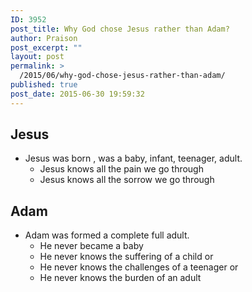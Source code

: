```yaml
---
ID: 3952
post_title: Why God chose Jesus rather than Adam?
author: Praison
post_excerpt: ""
layout: post
permalink: >
  /2015/06/why-god-chose-jesus-rather-than-adam/
published: true
post_date: 2015-06-30 19:59:32
---
```

<h2>Jesus</h2>
<ul>
	<li>Jesus was born , was a baby, infant, teenager, adult.
<ul>
	<li>Jesus knows all the pain we go through</li>
	<li>Jesus knows all the sorrow we go through</li>
</ul>
</li>
</ul>
<h2>Adam</h2>
<ul>
	<li>Adam was formed a complete full adult.
<ul>
	<li>He never became a baby</li>
	<li>He never knows the suffering of a child or</li>
	<li>He never knows the challenges of a teenager or</li>
	<li>He never knows the burden of an adult</li>
</ul>
</li>
</ul>
